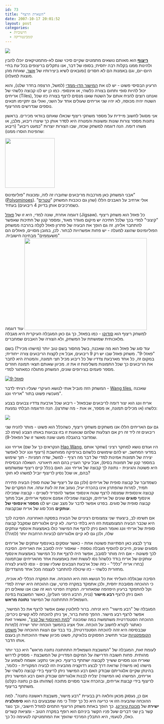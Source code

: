 ```yaml
---
id: 73
title: "השארת הרצף"
date: 2007-10-17 20:01:52
layout: post
categories: 
  - חישוביות
  - קומבינטוריקה
---
```

<img src="http://upload.wikimedia.org/wikipedia/en/5/55/Escher_Circle_Limit_III.jpg" />

<a href="http://en.wikipedia.org/wiki/Tessellation"><strong>ריצוף</strong></a> הוא מאותם נושאים מתמטים שקיים סיכוי שגם לא-מתמטיקאים יוכלו להבין ולהינות ממנו בקלות רבה יחסית; בסופו של דבר, אנו נתקלים בריצופים בכל עת בחיי היום-יום, וגם באמנות הם לא חסרים (ומובאים לשיא ביצירותיו של <a href="http://he.wikipedia.org/wiki/%D7%9E%D7%95%D7%A8%D7%99%D7%A5_%D7%A7%D7%95%D7%A8%D7%A0%D7%9C%D7%99%D7%A1_%D7%90%D7%A9%D7%A8">אשר</a>, שאחת מהן מוצגת למעלה).

הרעיון הבסיסי פשוט - יש לנו את <a href="http://he.wikipedia.org/wiki/%D7%9E%D7%99%D7%A9%D7%95%D7%A8_%28%D7%92%D7%90%D7%95%D7%9E%D7%98%D7%A8%D7%99%D7%94%29">המישור הדו-ממדי</a> (למשל, הרצפה בחדר שלנו), והוא יכול להיות סופי ותחום בצורה כלשהי, או אינסופי. כמו כן יש לנו קבוצה כלשהי של אריחים (Tiles), ואנחנו רוצים להניח אותם על השטח שאנו מנסים לרצף בצורה כזו שכל השטח יהיה מכוסה, לא יהיו שני אריחים שעולים אחד על השני, ואולי גם יתקיימו תנאים נוספים שנדרשים מהריצוף.

אני מסוגל לחשוב מיידית על מספר משחקי ריצוף שכאלו שאתם בוודאי מכירים. בראשון נתונות מספר צורות שונות ומשונות והמטרה היא לסדר אותן כך שיצרו ריבוע, מלבן, או משהו דומה. הנה דוגמה למשחק שכזה, שבו הצורות יוצרות "כמעט ריבוע" (ריבוע שהפינות הוסרו ממנו):

<img src="http://puzzler.sourceforge.net/docs/images/pentominoes-corners.png" height="162" width="162" />

אבני המשחק כאן מורכבות מריבועים שחוברו זה לזה, ומכונות "פוליומינוס" (<a href="http://en.wikipedia.org/wiki/Polyomino">Polyominoes</a>). אולי ארחיב על האבנים הללו (שהן גם כוכבות המשחק "<a href="http://he.wikipedia.org/wiki/%D7%98%D7%98%D7%A8%D7%99%D7%A1">טטריס</a>" כשמרכיבים אותן בדיוק 4 ריבועים) בעתיד.

דוגמה אחרת, שונה למדי, היא זו של <a href="http://he.wikipedia.org/wiki/%D7%A4%D7%90%D7%96%D7%9C">פאזל</a> (Jigsaw). כל פאזל הוא משחק ריצוף "קיצוני" למדי בכך שלכל חתיכה יש מיקום מוגדר מאוד, ומספר קטן של חתיכות שאפשר להתחבר אליהן. זה גם הופך את הבעיה של פתרון פאזל לקלה בהרבה ממשחק הפוליומינוס שהוצג למעלה - יש פחות אפשרויות לבחור. לכן, במובן מסויים, פאזלים הם "משעממים" מבחינה חישובית.
<img src="http://z.about.com/d/graphicssoft/1/0/P/j/xen2-09puzzle1.jpg" height="300" width="400" />
עוד דוגמה למשחק ריצוף הוא <a href="http://he.wikipedia.org/wiki/%D7%A1%D7%95%D7%93%D7%95%D7%A7%D7%95">סודוקו</a> - כמו בפאזל, כך גם כאן המגבלה העיקרית היא מגבלה מלאכותית שמושתת על המשחק, ולא הצורה של האבנים שמחברים.

עוד סוג של פאזל הוא מה שאכנה, בשל מחסור בשם טוב יותר (מישהו מכיר?) בשם "פאזל-9". משחק פאזל שבו יש רק 9 ריבועים, אבל אין לקצות הריבועים צורה ייחודית; במקום זה, כל אחד מארבעת צדדיו של כל ריבוע מכיל חצי תמונה, והמטרה היא לחבר את הריבועים כך שכל התמונות משלימות זו את זו. מכיוון שאותם חצאי תמונה חוזרים מספר פעמים בצירופים שונים, המשחק מתגלה כמאתגר למדי.

<a href="{{site.baseurl}}{{site.post_images}}/2007/10/1706_0.jpg" title="פאזל-9"><img src="{{site.baseurl}}{{site.post_images}}/2007/10/1706_0.jpg" alt="פאזל-9" /></a>

המשחק הזה מוביל אותי לנושא העיקרי שעליו רציתי לדבר - <a href="http://en.wikipedia.org/wiki/Wang_tile">Wang tiles</a>, שאכנה מעכשיו פשוט בתור "אריחי וונג".

אריח וונג הוא יצור דומה לריבועים שבפאזל - ריבוע שכל ארבעת צדדיו צבועים בצבע כלשהו (או מכילים תמונה, או מספר, או אות - מה שתרצו). הנה הדוגמה הבלתי נמנעת:

<img src="http://upload.wikimedia.org/wikipedia/commons/0/06/Wang_tiles.png" />

גם עם האריחים הללו אנו משחקים משחקי ריצוף, כשהכלל הוא פשוט - מותר להניח שני ריבועים זה ליד זה רק אם הצלעות שלהם שנוגעות זו בזו צבועות באותו הצבע (שימו לב שמדובר בהגבלה מעט שונה מאשר זו של הפאזל-9).

אריחי וונג (הנקראים כך על שם <a href="http://en.wikipedia.org/wiki/Hao_Wang" title="Hao Wang">Hao Wang</a>, שחקר אותם) היו ועודם נושא למחקר רציני במדעי המחשב. יש להם שימושים כלשהם בגרפיקה ממוחשבת (ריצוף וונג יכול לאפשר יצירה של תמונות אמינות למדי של דבר מה רציף - למשל, שדה חמניות - תוך שימוש במספר קטן של תמונות בסיס), אבל עיקר העניין בהם הוא תיאורטי. השאלה הבסיסית היא פשוטה והגיונית - נתונה לך קבוצה של אריחי וונג. האם בכלל קיים ריצוף שמשתמש בהם, או שכל נסיון לריצוף יוביל למשהו לא חוקי?

כשמדובר על קבוצה סופית של אריחים (ולכן גם על ריצוף של שטח סופי) הבעיה פתירה תמיד, למרות שהפתרון אינו בהכרח יעיל; נעזוב את זה לעת עתה. את המקרים של קבוצה אינסופית שמנסה לרצף שטח אינסופי אפשר להפריד לשניים - קבוצה שמכילה אינסוף <strong>סוגים</strong> שונים של אריחים, וקבוצה שמכילה אמנם אינסוף אריחים, אבל מתוך קבוצה סופית של סוגים. בפרט אפשר לדבר על מצב שבו יש לנו <strong>מספר אינסופי של עותקים</strong> מכל סוג של אריח שבקבוצה.

אם תשימו לב, ביצעתי שני צמצומים רציניים של הבעיה בפסקה האחרונה. הסיבה לכך היא שכבר הבעיה המצומצמת הזו היא בלתי כריעה. לא קיים אלגוריתם שמקבל קבוצה סופית של אריחי וונג ואומר האם ניתן לרצף את המישור כולו באמצעות אינסוף עותקים שלה, ולכן גם לא קיים אלגוריתם לבעיות הרחבות יותר (למה?)

צריך לבצע כאן הסתייגות פשוטה אחת - כאשר עוסקים באינסוף עותקים של אריחים מסוגים שונים, חייבים להוסיף מגבלה נוספת - שאסור יהיה לסובב את האריחים. הסיבה לכך פשוטה - אם היה מותר לסובב, אפשר היה לרצף את כל המישור באמצעות אינסוף עותקים של אריח בודד כלשהו! נסו לעשות זאת באמצעות אחד מהאריחים שבתמונה (בחרו אריח "כללי" - כזה שכל ארבעת הצבעים שעליו שונים - ונסו להגיע לצורה מחזורית כלשהי - כזו שיכולה להתחבר לעצמה מכל אחד מהצדדים).

הסיבה שבגללה העליתי את כל הנושא הזה היא ההוכחה. את המקרה הכללי לא אוכיח, כי ההוכחה מסובכת יחסית, ולכן אתמקד במקרה פרטי, שבו ההוכחה היא ישירה למדי וקל להתמקד ברעיון היפהפה שמאחוריה. המקרה הפרטי הוא זה שבו אנו שואלים רק האם ניתן לרצף <strong>רבע מישור</strong> (נניח, הרבע הימני העליון), כאשר המשבצת בפינה השמאלית התחתונה של המישור <strong>נתונה מראש</strong>.

המגבלה של "רבע מישור" היא זניחה. ברור לחלוטין שאם אפשר לרצף את כל המישור, אפשר לרצף רבע מישור. ההפך פחות ברור, אך ניתן להוכחה ללא קשיים ניכרים; ההוכחה הסטנדרטית משתמשת במה שמכונה "<a href="http://en.wikipedia.org/wiki/K%C3%B6nig's_lemma">למת האינסוף של קניג</a>", ואשאיר זאת כאתגר לקורא לחשוב על הוכחה. אולי אציג בהמשך הוכחה יותר ישירה (למרות שבבסיסה היא זהה להוכחה הסטנדרטית), בד בבד עם הצגת ההוכחה של <a href="http://he.wikipedia.org/wiki/%D7%9E%D7%A9%D7%A4%D7%98_%D7%94%D7%A7%D7%95%D7%9E%D7%A4%D7%A7%D7%98%D7%99%D7%95%D7%AA">משפט הקומפקטיות</a> עבור תחשיב הפסוקים בלוגיקה, פשוט מכיוון ששתי ההוכחות הן בעצם אותו הדבר.

לעומת זאת, המגבלה של "המשבצת השמאלית התחתונה נתונה מראש" היא כבר יותר מהותית. פחות חשובה הדרישה על המיקום המדוייק של המשבצת - מספיק לדרוש שאריח וונג מסויים ששייך לקבוצה ישתתף בריצוף. כאן אני נתקע: אשמח לשמוע על מישהו (או מישהי) שרואה דרך לבצע רדוקציה מהבעיה הזו לבעיה המקורית - כלומר, בהינתן שקיים אלגוריתם שבודק האם רבע המישור ניתן לריצוף בידי קבוצה כלשהי של אריחים, המישהו (או המישהי) יצליח לבנות אלגוריתם שבודק האם רבע המישור ניתן לריצוף בידי קבוצת אריחים, ובהכרח איבר מסויים מתוכה (שזהותו גם כן נתונה כקלט) משתתף בריצוף.

אם כן, נעסוק מכאן והלאה רק בבעיית "רבע מישור, משבצת ראשונה נתונה". למה ההוכחה שהבעיה הזו אי כריעה היא כל כך יפה? כי מה שמבצעים בה הוא <strong>סימולציה ישירה</strong> של <a href="http://he.wikipedia.org/wiki/%D7%9E%D7%9B%D7%95%D7%A0%D7%AA_%D7%98%D7%99%D7%95%D7%A8%D7%99%D7%A0%D7%92">מכונת טיורינג</a>. כך הופך באחת משחק הריצוף התמים למודל חישובי, וכך נוצר קשר בין שני דברים שעל פניו הקשר ביניהם הוא רופף במקרה הטוב - ומציאת קשרים כאלו, לטעמי, היא התבלין המרכזי שהופך את המתמטיקה לטעימה כל כך.
